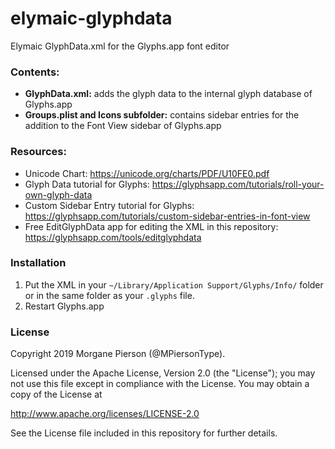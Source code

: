 # elymaic-glyphdata
Elymaic GlyphData.xml for the Glyphs.app font editor

### Contents:

* **GlyphData.xml:** adds the glyph data to the internal glyph database of Glyphs.app
* **Groups.plist and Icons subfolder:** contains sidebar entries for the addition to the Font View sidebar of Glyphs.app

### Resources:

* Unicode Chart: https://unicode.org/charts/PDF/U10FE0.pdf
* Glyph Data tutorial for Glyphs: https://glyphsapp.com/tutorials/roll-your-own-glyph-data
* Custom Sidebar Entry tutorial for Glyphs: https://glyphsapp.com/tutorials/custom-sidebar-entries-in-font-view
* Free EditGlyphData app for editing the XML in this repository: https://glyphsapp.com/tools/editglyphdata

### Installation

1. Put the XML in your `~/Library/Application Support/Glyphs/Info/` folder or in the same folder as your `.glyphs` file.
2. Restart Glyphs.app

### License

Copyright 2019 Morgane Pierson (@MPiersonType).

Licensed under the Apache License, Version 2.0 (the "License");
you may not use this file except in compliance with the License.
You may obtain a copy of the License at

http://www.apache.org/licenses/LICENSE-2.0

See the License file included in this repository for further details.
